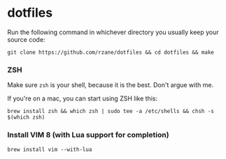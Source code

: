 # dotfiles

Run the following command in whichever directory you usually keep your source code:

    git clone https://github.com/rzane/dotfiles && cd dotfiles && make

### ZSH

Make sure `zsh` is your shell, because it is the best. Don't argue with me.

If you're on a mac, you can start using ZSH like this:

    brew install zsh && which zsh | sudo tee -a /etc/shells && chsh -s $(which zsh)

### Install VIM 8 (with Lua support for completion)

    brew install vim --with-lua
